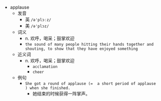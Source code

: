 - applause
  - 发音
    - 英 `/ə'plɔːz/`
    - 美 `/ə'plɔz/`
  - 词义
    - n. 欢呼，喝采；鼓掌欢迎
    - `the sound of many people hitting their hands together and shouting, to show that they have enjoyed something`
  - 近义词
    - n. 欢呼，喝采；鼓掌欢迎
      - `acclamation`
      - `cheer`
  - 例句
    - `She got a round of applause (=  a short period of applause  ) when she finished.`
      - 她结束的时候获得一阵掌声。


